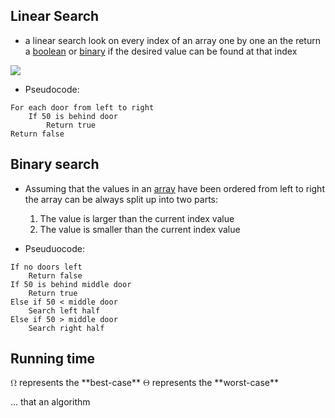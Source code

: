 ## Linear Search


- a linear search look on every index of an array one by one an the return a [boolean](computer-science/docs/c/types.md) or [binary](binary.md) if the desired value can be found at that index 

![](linear_search.png)


- Pseudocode:
```
For each door from left to right
    If 50 is behind door
        Return true
Return false
```


## Binary search

- Assuming that the values in an [array](lecture-2-arrays.md) have been ordered from left to right the array can be always split up into two parts:
	1. The value is larger than the current index value
	2. The value is smaller than the current index value

- Pseuduocode:
```
If no doors left
    Return false
If 50 is behind middle door
    Return true
Else if 50 < middle door
    Search left half
Else if 50 > middle door
    Search right half
```


## Running time

<math xmlns="http://www.w3.org/1998/Math/MathML">
  <mi mathvariant="normal">&#x3A9;</mi>
</math> represents the **best-case**
<math xmlns="http://www.w3.org/1998/Math/MathML">
  <mi mathvariant="normal">&#x398;</mi>
</math> represents the **worst-case**

... that an algorithm 